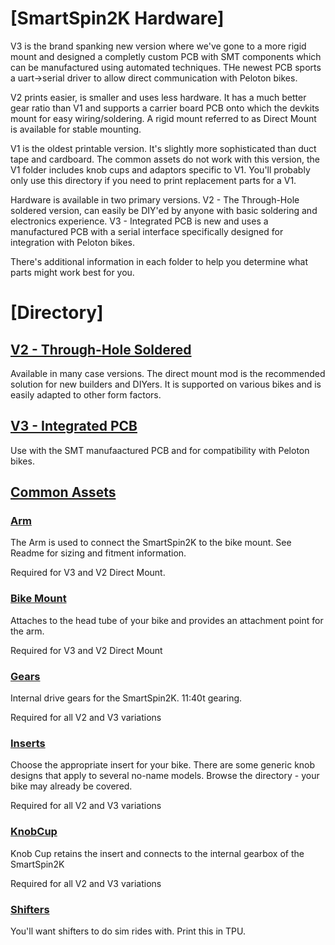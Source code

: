 # [SmartSpin2K Hardware]
V3 is the brand spanking new version where we've gone to a more rigid mount and designed a completly custom PCB with SMT components which can be manufactured using automated techniques. THe newest PCB sports a uart->serial driver to allow direct communication with Peloton bikes. 

V2 prints easier, is smaller and uses less hardware. It has a much better gear ratio than V1 and supports a carrier board PCB onto which the devkits mount for easy wiring/soldering.  A rigid mount referred to as Direct Mount is available for stable mounting.

V1 is the oldest printable version. It's slightly more sophisticated than duct tape and cardboard. The common assets do not work with this version, the V1 folder includes knob cups and adaptors specific to V1. You'll probably only use this directory if you need to print replacement parts for a V1.

Hardware is available in two primary versions.  V2 - The Through-Hole soldered version, can easily be DIY'ed by anyone with basic soldering and electronics experience.  V3 - Integrated PCB is new and uses a manufactured PCB with a serial interface specifically designed for integration with Peloton bikes.  

There's additional information in each folder to help you determine what parts might work best for you. 

# [Directory]
## [V2 - Through-Hole Soldered](https://github.com/doudar/SmartSpin2k/tree/develop/Hardware/V2%20-%20Through%20Hole)
Available in many case versions.  The direct mount mod is the recommended solution for new builders and DIYers.  It is supported on various bikes and is easily adapted to other form factors.  

## [V3 - Integrated PCB](https://github.com/doudar/SmartSpin2k/tree/develop/Hardware/V3%20-%20Integrated%20PCB)
Use with the SMT manufaactured PCB and for compatibility with Peloton bikes.

## [Common Assets](https://github.com/doudar/SmartSpin2k/tree/develop/Hardware/Common%20Assets)
### [Arm](https://github.com/doudar/SmartSpin2k/tree/develop/Hardware/Common%20Assets/Arm)
The Arm is used to connect the SmartSpin2K to the bike mount.  See Readme for sizing and fitment information.

Required for V3 and V2 Direct Mount.

### [Bike Mount](https://github.com/doudar/SmartSpin2k/tree/develop/Hardware/Common%20Assets/Bike%20Mount)
Attaches to the head tube of your bike and provides an attachment point for the arm.

Required for V3 and V2 Direct Mount

### [Gears](https://github.com/doudar/SmartSpin2k/tree/develop/Hardware/Common%20Assets/Bike%20Mount)
Internal drive gears for the SmartSpin2K.  11:40t gearing.

Required for all V2 and V3 variations

### [Inserts](https://github.com/doudar/SmartSpin2k/tree/develop/Hardware/Common%20Assets/Inserts)
Choose the appropriate insert for your bike.  There are some generic knob designs that apply to several no-name models.  Browse the directory - your bike may already be covered.

Required for all V2 and V3 variations
 

### [KnobCup](https://github.com/doudar/SmartSpin2k/tree/develop/Hardware/Common%20Assets/KnobCups)
Knob Cup retains the insert and connects to the internal gearbox of the SmartSpin2K

Required for all V2 and V3 variations

### [Shifters](https://github.com/doudar/SmartSpin2k/tree/develop/Hardware/Common%20Assets/Shifters)
You'll want shifters to do sim rides with.  Print this in TPU.
